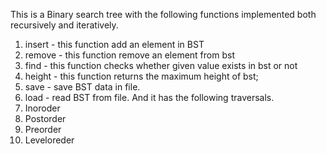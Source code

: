 This is a Binary search tree with the following functions implemented both recursively and iteratively.
1. insert - this function add an element in BST
2. remove - this function remove an element from bst
3. find - this function checks whether given value exists in bst or not
4. height - this function returns the maximum height of bst;
5. save - save BST data in file.
6. load - read BST from file.
And it has the following traversals.
1. Inoroder
2. Postorder
3. Preorder
4. Leveloreder
